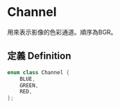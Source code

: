# Channel

用來表示影像的色彩通道。順序為BGR。

## 定義 Definition

```cpp
enum class Channel {
    BLUE,
    GREEN,
    RED,
};
```